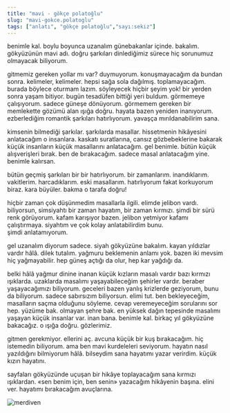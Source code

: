 ```yaml
---
title: "mavi - gökçe polatoğlu"
slug: "mavi-gokce.polatoglu"
tags: ["anlatı", "gökçe polatoğlu","sayı:sekiz"]
---
```


benimle kal. boylu boyunca uzanalım günebakanlar içinde. bakalım.
gökyüzünün mavi adı. doğru şarkıları dinlediğimiz sürece hiç sorunumuz
olmayacak biliyorum.

gitmemiz gereken yollar mı var? duymuyorum. konuşmayacağım da bundan
sonra. kelimeler, kelimeler. hepsi sağa sola dağılmış. toplamayacağım.
burada böylece oturmam lazım. söyleyecek hiçbir şeyim yok! bir yerden
sonra yaşam bitiyor. bugün tesadüfen bittiği yeri buldum. görmemeye
çalışıyorum. sadece güneşe dönüyorum. görmemem gereken bir memlekette
gözümü alan ışığa doğru. hayata bazen yeniden inanıyorum. ezberlediğim
romantik şarkıları hatırlıyorum. yavaşça mırıldanabilirim sana.

kimsenin bilmediği şarkılar. şarkılarda masallar. hissetmenin hikâyesini
anlatacağım o insanlara. kaskatı suratlarına, cansız gözbebeklerine
bakarak küçük insanların küçük masallarını anlatacağım. gel benimle.
bütün küçük alışverişleri bırak. ben de bırakacağım. sadece masal
anlatacağım yine. benimle kalırsan.

bütün geçmiş şarkıları bir bir hatırlıyorum. bir zamanlarım.
inandıklarım. vakitlerim. harcadıklarım. eski masallarım. hatırlıyorum
fakat korkuyorum biraz. kara büyüler. bakma o tarafa doğru!

hiçbir zaman çok düşünmedim masallarla ilgili. elimde jelibon vardı.
biliyorsun, simsiyahtı bir zaman hayatım, bir zaman kırmızı. şimdi bir
sürü renk görüyorum. kafam karışıyor bazen. jelibon yetmiyor kafamı
çalıştırmaya. siyahtım ve çok kolay anlatabilirdim bunu.
şimdi anlatamıyorum.

gel uzanalım diyorum sadece. siyah gökyüzüne bakalım. kayan yıldızlar
vardır hâlâ. dilek tutalım. yağmuru beklemenin anlamı yok. bazen iki
mevsim hiç yağmayabilir. hep güneş açtığı da olur, hep kar yağdığı da.

belki hâlâ yağmur dinine inanan küçük kızların masalı vardır bazı
kırmızı ışıklarda. uzaklarda masalımı yaşayabileceğim şehirler vardır.
beraber yaşayacağımızı biliyorum. geceleri bazen yanlış krizlerde
geziyorum, bunu da biliyorum. sadece sabırsızım biliyorsun. elimi tut.
ben bekleyeceğim, masalların saçma olduğunu söyleme. cevap veremeyeceğim
sorularını sor hep. yüzüme bak. olmayan şehre bak. en yüksek dağın
tepesinde masalımı yaşayan küçük insanlar var. inan bana. benimle kal.
birkaç yıl gökyüzüne bakacağız. o ışığa doğru. gözlerimiz.

gitmen gerekmiyor. ellerini aç. avcuna küçük bir kuş bırakacağım. hiç
istemedin biliyorum. ama ben mavi kurdeleleri seviyorum. hayatın nasıl
yazıldığını bilmiyorum hâlâ. bilseydim sana hayatımı yazar verirdim.
küçük kızın hayatını.

sayfaları gökyüzünde uçuşan bir hikâye toplayacağım sana kırmızı
ışıklardan. «sen benim için, ben senin» yazacağım hikâyenin başına.
elini ver. hayatımı bırakacağım avuçlarına.



![merdiven](/img/8_25.jpg)


